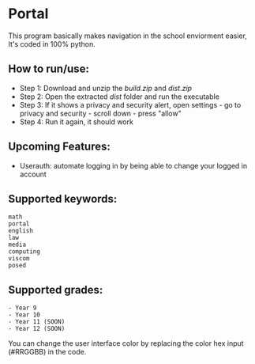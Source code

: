 # Portal

This program basically makes navigation in the school enviorment easier, It's coded in 100% python.

## How to run/use:

- Step 1: Download and unzip the *build.zip* and *dist.zip*
- Step 2: Open the extracted *dist* folder and run the executable
- Step 3: If it shows a privacy and security alert, open settings - go to privacy and security - scroll down - press "allow"
- Step 4: Run it again, it should work

## Upcoming Features:

- Userauth: automate logging in by being able to change your logged in account
  
## Supported keywords:

```
math
portal
english
law
media
computing
viscom
posed
```

## Supported grades:

```
- Year 9
- Year 10
- Year 11 (SOON)
- Year 12 (SOON)
```

You can change the user interface color by replacing the color hex input (#RRGGBB) in the code.
